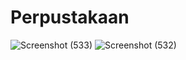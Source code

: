 # Perpustakaan

![Screenshot (533)](https://github.com/user-attachments/assets/d6dd68f7-2486-4a4d-8055-c6acce2cb605)
![Screenshot (532)](https://github.com/user-attachments/assets/b1cbd4d6-3019-4a5a-8a06-bb4a817b32ae)
